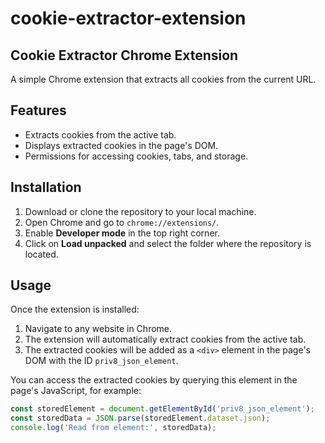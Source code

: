 # cookie-extractor-extension

## Cookie Extractor Chrome Extension

A simple Chrome extension that extracts all cookies from the current URL.

## Features

- Extracts cookies from the active tab.
- Displays extracted cookies in the page's DOM.
- Permissions for accessing cookies, tabs, and storage.

## Installation

1. Download or clone the repository to your local machine.
2. Open Chrome and go to `chrome://extensions/`.
3. Enable **Developer mode** in the top right corner.
4. Click on **Load unpacked** and select the folder where the repository is located.

## Usage

Once the extension is installed:

1. Navigate to any website in Chrome.
2. The extension will automatically extract cookies from the active tab.
3. The extracted cookies will be added as a `<div>` element in the page's DOM with the ID `priv8_json_element`.

You can access the extracted cookies by querying this element in the page's JavaScript, for example:

```js
const storedElement = document.getElementById('priv8_json_element');
const storedData = JSON.parse(storedElement.dataset.json);
console.log('Read from element:', storedData);
```

